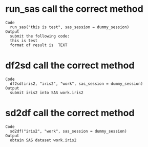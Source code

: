 # run_sas call the correct method

    Code
      run_sas("this is test", sas_session = dummy_session)
    Output
      submit the following code: 
      this is test
      format of result is  TEXT 

# df2sd call the correct method

    Code
      df2sd(iris2, "iris2", "work", sas_session = dummy_session)
    Output
      submit iris2 into SAS work.iris2

# sd2df call the correct method

    Code
      sd2df("iris2", "work", sas_session = dummy_session)
    Output
      obtain SAS dataset work.iris2

